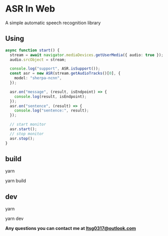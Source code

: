 # ASR In Web

A simple automatic speech recognition library

## Using

```ts
async function start() {
  stream = await navigator.mediaDevices.getUserMedia({ audio: true });
  audio.srcObject = stream;

  console.log("support", ASR.isSupport());
  const asr = new ASR(stream.getAudioTracks()[0], {
    model: "sherpa-ncnn",
  });

  asr.on("message", (result, isEndpoint) => {
    console.log(result, isEndpoint);
  });
  asr.on("sentence", (result) => {
    console.log("sentence:", result);
  });

  // start monitor
  asr.start();
  // stop monitor
  asr.stop();
}
```

## build

yarn

yarn build

## dev

yarn

yarn dev

**Any questions you can contact me at [ltsg0317@outlook.com](mailto:ltsg0317@outlook.com)**
